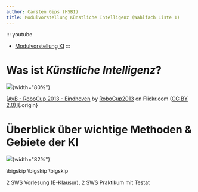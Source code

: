 ```yaml
---
author: Carsten Gips (HSBI)
title: Modulvorstellung Künstliche Intelligenz (Wahlfach Liste 1)
---
```


::: youtube
-   [Modulvorstellung KI](https://youtu.be/rBQZr6KDvak)
:::

# Was ist *Künstliche Intelligenz*?

![](https://live.staticflickr.com/2889/10151827605_911e35be10_c_d.jpg){width="80%"}

[[AvB - RoboCup 2013 -
Eindhoven](https://www.flickr.com/photos/80267257@N05/10151827605) by
[RoboCup2013](https://www.flickr.com/photos/80267257@N05) on Flickr.com ([CC BY
2.0](https://creativecommons.org/licenses/by/2.0/?ref=ccsearch&atype=rich))]{.origin}

# Überblick über wichtige Methoden & Gebiete der KI

![](images/teaser.png){width="82%"}

\bigskip
\bigskip
\bigskip

2 SWS Vorlesung (E-Klausur), 2 SWS Praktikum mit Testat
